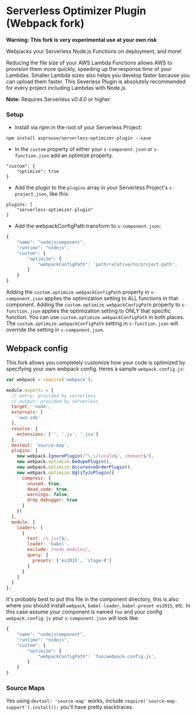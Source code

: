 Serverless Optimizer Plugin (Webpack fork)
=============================
**Warning: This fork is very experimental use at your own risk**

Webpacks your Serverless Node.js Functions on deployment, and more!

Reducing the file size of your AWS Lambda Functions allows AWS to provision them more quickly, speeding up the response time of your Lambdas.  Smaller Lambda sizes also helps you develop faster because you can upload them faster.  This Severless Plugin is absolutely recommended for every project including Lambdas with Node.js.

**Note:** Requires Serverless *v0.4.0* or higher.

### Setup

* Install via npm in the root of your Serverless Project:
```
npm install asprouse/serverless-optimizer-plugin --save
```

* In the `custom` property of either your `s-component.json` or `s-function.json` add an optimize property.

```
"custom": {
	"optimize": true
}
```

* Add the plugin to the `plugins` array in your Serverless Project's `s-project.json`, like this:

```
plugins: [
    "serverless-optimizer-plugin"
]
```

* Add the webpackConfigPath transform to `s-component.json`:

```javascript
{
    "name": "nodejscomponent",
    "runtime": "nodejs",
    "custom": {
        "optimize": {
            "webpackConfigPath": 'path/relative/to/project-path',
        }
    }
}

```


Adding the `custom.optimize.webpackConfigPath` property in `s-component.json` applies the optimization setting to ALL functions in that component.  Adding the `custom.optimize.webpackConfigPath` property to `s-function.json` applies the optimization setting to ONLY that specific function.  You can use `custom.optimize.webpackConfigPath` in both places.  The `custom.optimize.webpackConfigPath` setting in `s-function.json` will override the setting in `s-component.json`.



## Webpack config
This fork allows you completely customize how your code is optimized by specifying your own webpack config. Heres a sample `webpack.config.js`:

```javascript
var webpack = require('webpack');

module.exports = {
  // entry: provided by serverless
  // output: provided by serverless
  target: 'node',
  externals: [
    'aws-sdk'
  ],
  resolve: {
    extensions: ['', '.js', '.jsx']
  },
  devtool: 'source-map',
  plugins: [
    new webpack.IgnorePlugin(/^\.\/locale$/, /moment$/),
    new webpack.optimize.DedupePlugin(),
    new webpack.optimize.OccurenceOrderPlugin(),
    new webpack.optimize.UglifyJsPlugin({
      compress: {
        unused: true,
        dead_code: true,
        warnings: false,
        drop_debugger: true
      }
    })
  ],
  module: {
    loaders: [
      {
        test: /\.jsx?$/,
        loader: 'babel',
        exclude: /node_modules/,
        query: {
          presets: ['es2015', 'stage-0']
        }
      }
    ]
  }
};
```
It's probably best to put this file in the component directory, this is also where you should install `webpack`, `babel-loader`, `babel-preset-es2015`, etc. 
In this case assume your component is named `foo` and your config `webpack.config.js` your `s-component.json` will look like: 

```javascript
{
    "name": "nodejscomponent",
    "runtime": "nodejs",
    "custom": {
        "optimize": {
            "webpackConfigPath": 'foo/webpack.config.js',
        }
    }
}
```


### Source Maps
Yes using `devtool: 'source-map'` works, include `require('source-map-support').install();` you'll have pretty stacktraces. 